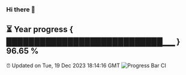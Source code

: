 ### Hi there 👋
⏳ Year progress { ████████████████████████████▁▁ } 96.65 %
---
⏰ Updated on Tue, 19 Dec 2023 18:14:16 GMT
![Progress Bar CI](https://github.com/liununu/liununu/workflows/Progress%20Bar%20CI/badge.svg)
